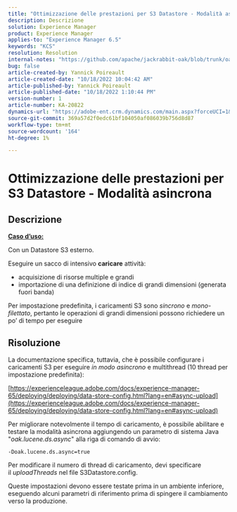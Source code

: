 ```yaml
---
title: "Ottimizzazione delle prestazioni per S3 Datastore - Modalità asincrona"
description: Descrizione
solution: Experience Manager
product: Experience Manager
applies-to: "Experience Manager 6.5"
keywords: "KCS"
resolution: Resolution
internal-notes: "https://github.com/apache/jackrabbit-oak/blob/trunk/oak-blob-plugins/src/main/java/org/apache/jackrabbit/oak/plugins/blob/AbstractSharedCachingDataStore.java#L250"
bug: false
article-created-by: Yannick Poireault
article-created-date: "10/18/2022 10:04:42 AM"
article-published-by: Yannick Poireault
article-published-date: "10/18/2022 1:10:44 PM"
version-number: 1
article-number: KA-20822
dynamics-url: "https://adobe-ent.crm.dynamics.com/main.aspx?forceUCI=1&pagetype=entityrecord&etn=knowledgearticle&id=9de13f48-cc4e-ed11-bba1-000d3a31576b"
source-git-commit: 369a57d2f0edc61bf104050af086039b756d8d87
workflow-type: tm+mt
source-wordcount: '164'
ht-degree: 1%

---
```


# Ottimizzazione delle prestazioni per S3 Datastore - Modalità asincrona

## Descrizione


<u><b>Caso d’uso:</b></u>

Con un Datastore S3 esterno.

Eseguire un sacco di intensivo <b>caricare</b> attività:

- acquisizione di risorse multiple e grandi
- importazione di una definizione di indice di grandi dimensioni (generata fuori banda)




Per impostazione predefinita, i caricamenti S3 sono *sincrono* e *mono-filettato*, pertanto le operazioni di grandi dimensioni possono richiedere un po’ di tempo per eseguire


## Risoluzione


La documentazione specifica, tuttavia, che è possibile configurare i caricamenti S3 per eseguire *in modo asincrono* e multithread (10 thread per impostazione predefinita):

[https://experienceleague.adobe.com/docs/experience-manager-65/deploying/deploying/data-store-config.html?lang=en#async-upload](https://experienceleague.adobe.com/docs/experience-manager-65/deploying/deploying/data-store-config.html?lang=en#async-upload)



Per migliorare notevolmente il tempo di caricamento, è possibile abilitare e testare la modalità asincrona aggiungendo un parametro di sistema Java &quot;*oak.lucene.ds.async*&quot; alla riga di comando di avvio:


```
-Doak.lucene.ds.async=true
```


Per modificare il numero di thread di caricamento, devi specificare il *uploadThreads* nel file S3Datastore.config.



Queste impostazioni devono essere testate prima in un ambiente inferiore, eseguendo alcuni parametri di riferimento prima di spingere il cambiamento verso la produzione.
